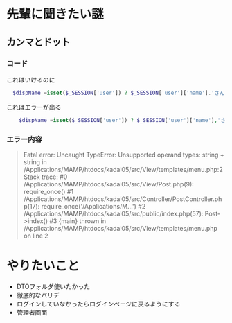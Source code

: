 # 先輩に聞きたい謎

## カンマとドット

### コード
これはいけるのに
```php
  $dispName =isset($_SESSION['user']) ? $_SESSION['user']['name'].'さんがログイン中' : 'ログインしてください';
```

これはエラーが出る
```php
    $dispName =isset($_SESSION['user']) ? $_SESSION['user']['name'],'さんがログイン中' : 'ログインしてください';
```
### エラー内容
> Fatal error: Uncaught TypeError: Unsupported operand types: string + string in /Applications/MAMP/htdocs/kadai05/src/View/templates/menu.php:2 Stack trace: #0 /Applications/MAMP/htdocs/kadai05/src/View/Post.php(9): require_once() #1 /Applications/MAMP/htdocs/kadai05/src/Controller/PostController.php(17): require_once('/Applications/M...') #2 /Applications/MAMP/htdocs/kadai05/src/public/index.php(57): Post->index() #3 {main} thrown in /Applications/MAMP/htdocs/kadai05/src/View/templates/menu.php on line 2

# やりたいこと
- DTOフォルダ使いたかった
- 徹底的なバリデ
- ログインしていなかったらログインページに戻るようにする
- 管理者画面